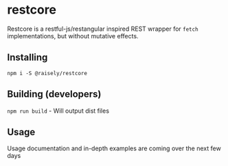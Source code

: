 # restcore

Restcore is a restful-js/restangular inspired REST wrapper for `fetch` implementations, but without mutative effects.

## Installing

`npm i -S @raisely/restcore`


## Building (developers)

`npm run build` - Will output dist files

## Usage

Usage documentation and in-depth examples are coming over the next few days